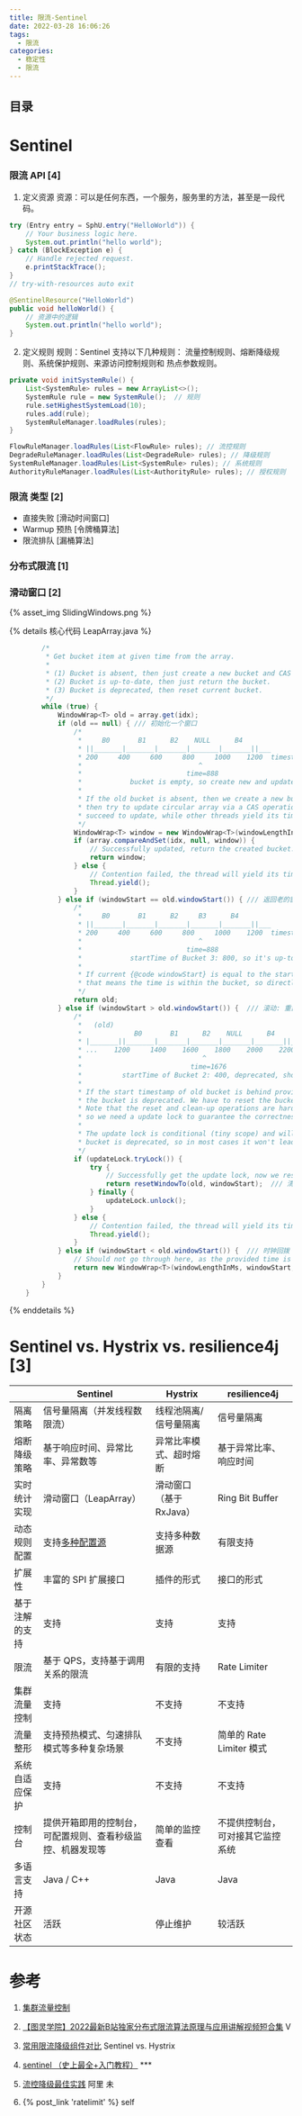 ```yaml
---
title: 限流-Sentinel
date: 2022-03-28 16:06:26
tags:
  - 限流  
categories: 
  - 稳定性  
  - 限流  
---
```



<p></p>
<!-- more -->


## 目录
<!-- toc -->

# Sentinel
### 限流 API [4]
1. 定义资源
   资源：可以是任何东西，一个服务，服务里的方法，甚至是一段代码。
``` Java
try (Entry entry = SphU.entry("HelloWorld")) {
    // Your business logic here.
    System.out.println("hello world");
} catch (BlockException e) {
    // Handle rejected request.
    e.printStackTrace();
}
// try-with-resources auto exit
```
``` Java
@SentinelResource("HelloWorld")
public void helloWorld() {
    // 资源中的逻辑
    System.out.println("hello world");
}
```

2. 定义规则
   规则：Sentinel 支持以下几种规则：
   流量控制规则、熔断降级规则、系统保护规则、来源访问控制规则和 热点参数规则。  
``` Java
private void initSystemRule() {
    List<SystemRule> rules = new ArrayList<>();
    SystemRule rule = new SystemRule();  // 规则
    rule.setHighestSystemLoad(10);
    rules.add(rule);
    SystemRuleManager.loadRules(rules);
}
```
``` Java
FlowRuleManager.loadRules(List<FlowRule> rules); // 流控规则
DegradeRuleManager.loadRules(List<DegradeRule> rules); // 降级规则
SystemRuleManager.loadRules(List<SystemRule> rules); // 系统规则
AuthorityRuleManager.loadRules(List<AuthorityRule> rules); // 授权规则
```

### 限流 类型 [2]
  - 直接失败  [滑动时间窗口]
  - Warmup 预热 [令牌桶算法]
  - 限流排队  [漏桶算法]

### 分布式限流 [1]

### 滑动窗口  [2]

{% asset_img  SlidingWindows.png %}

{% details  核心代码  LeapArray.java  %}

```  Java
        /*
         * Get bucket item at given time from the array.
         *
         * (1) Bucket is absent, then just create a new bucket and CAS update to circular array.
         * (2) Bucket is up-to-date, then just return the bucket.
         * (3) Bucket is deprecated, then reset current bucket.
         */
        while (true) {
            WindowWrap<T> old = array.get(idx);
            if (old == null) { /// 初始化一个窗口
                /*
                 *     B0       B1      B2    NULL      B4
                 * ||_______|_______|_______|_______|_______||___
                 * 200     400     600     800     1000    1200  timestamp
                 *                             ^
                 *                          time=888
                 *            bucket is empty, so create new and update
                 *
                 * If the old bucket is absent, then we create a new bucket at {@code windowStart},
                 * then try to update circular array via a CAS operation. Only one thread can
                 * succeed to update, while other threads yield its time slice.
                 */
                WindowWrap<T> window = new WindowWrap<T>(windowLengthInMs, windowStart, newEmptyBucket(timeMillis));
                if (array.compareAndSet(idx, null, window)) {
                    // Successfully updated, return the created bucket.
                    return window;
                } else {
                    // Contention failed, the thread will yield its time slice to wait for bucket available.
                    Thread.yield();
                }
            } else if (windowStart == old.windowStart()) { /// 返回老的窗口
                /*
                 *     B0       B1      B2     B3      B4
                 * ||_______|_______|_______|_______|_______||___
                 * 200     400     600     800     1000    1200  timestamp
                 *                             ^
                 *                          time=888
                 *            startTime of Bucket 3: 800, so it's up-to-date
                 *
                 * If current {@code windowStart} is equal to the start timestamp of old bucket,
                 * that means the time is within the bucket, so directly return the bucket.
                 */
                return old;
            } else if (windowStart > old.windowStart()) {  /// 滚动: 重置老的窗口, 增加新的窗口
                /*
                 *   (old)
                 *             B0       B1      B2    NULL      B4
                 * |_______||_______|_______|_______|_______|_______||___
                 * ...    1200     1400    1600    1800    2000    2200  timestamp
                 *                              ^
                 *                           time=1676
                 *          startTime of Bucket 2: 400, deprecated, should be reset
                 *
                 * If the start timestamp of old bucket is behind provided time, that means
                 * the bucket is deprecated. We have to reset the bucket to current {@code windowStart}.
                 * Note that the reset and clean-up operations are hard to be atomic,
                 * so we need a update lock to guarantee the correctness of bucket update.
                 *
                 * The update lock is conditional (tiny scope) and will take effect only when
                 * bucket is deprecated, so in most cases it won't lead to performance loss.
                 */
                if (updateLock.tryLock()) {
                    try {
                        // Successfully get the update lock, now we reset the bucket.
                        return resetWindowTo(old, windowStart);  /// 清零重置old窗口
                    } finally {
                        updateLock.unlock();
                    }
                } else {
                    // Contention failed, the thread will yield its time slice to wait for bucket available.
                    Thread.yield();
                }
            } else if (windowStart < old.windowStart()) {  /// 时钟回拨
                // Should not go through here, as the provided time is already behind.
                return new WindowWrap<T>(windowLengthInMs, windowStart, newEmptyBucket(timeMillis));
            }
        }
    }
```

{% enddetails  %}



# Sentinel vs. Hystrix vs. resilience4j [3]

|                | Sentinel                                                     | Hystrix                 | resilience4j                     |
| -------------- | ------------------------------------------------------------ | ----------------------- | -------------------------------- |
| 隔离策略       | 信号量隔离（并发线程数限流）                                 | 线程池隔离/信号量隔离   | 信号量隔离                       |
| 熔断降级策略   | 基于响应时间、异常比率、异常数等                             | 异常比率模式、超时熔断  | 基于异常比率、响应时间           |
| 实时统计实现   | 滑动窗口（LeapArray）                                        | 滑动窗口（基于 RxJava） | Ring Bit Buffer                  |
| 动态规则配置   | 支持[多种配置源](https://github.com/alibaba/Sentinel/wiki/动态规则扩展#datasource-扩展) | 支持多种数据源          | 有限支持                         |
| 扩展性         | 丰富的 SPI 扩展接口                                          | 插件的形式              | 接口的形式                       |
| 基于注解的支持 | 支持                                                         | 支持                    | 支持                             |
| 限流           | 基于 QPS，支持基于调用关系的限流                             | 有限的支持              | Rate Limiter                     |
| 集群流量控制   | 支持                                                         | 不支持                  | 不支持                           |
| 流量整形       | 支持预热模式、匀速排队模式等多种复杂场景                     | 不支持                  | 简单的 Rate Limiter 模式         |
| 系统自适应保护 | 支持                                                         | 不支持                  | 不支持                           |
| 控制台         | 提供开箱即用的控制台，可配置规则、查看秒级监控、机器发现等   | 简单的监控查看          | 不提供控制台，可对接其它监控系统 |
| 多语言支持     | Java / C++                                                   | Java                    | Java                             |
| 开源社区状态   | 活跃                                                         | 停止维护                | 较活跃                           |



# 参考

1.  [集群流量控制](https://sentinelguard.io/zh-cn/docs/cluster-flow-control.html)
2.  [【图灵学院】2022最新B站独家分布式限流算法原理与应用讲解视频短合集](https://www.bilibili.com/video/BV1MP4y1176q?p=11)   V
3. [常用限流降级组件对比](https://github.com/alibaba/Sentinel/wiki/%E5%B8%B8%E7%94%A8%E9%99%90%E6%B5%81%E9%99%8D%E7%BA%A7%E7%BB%84%E4%BB%B6%E5%AF%B9%E6%AF%94) Sentinel vs. Hystrix
4.  [sentinel （史上最全+入门教程）](https://www.cnblogs.com/crazymakercircle/p/14285001.html) ***      


99. [流控降级最佳实践](https://github.com/www6v/StabilityGuide/blob/master/docs/prevention/resilience/%E6%B5%81%E6%8E%A7%E9%99%8D%E7%BA%A7%E6%9C%80%E4%BD%B3%E5%AE%9E%E8%B7%B5.md)  阿里 未
100. {% post_link 'ratelimit' %}  self
